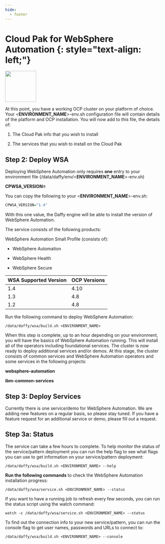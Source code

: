 ```yaml
---
hide:
  - footer
---
```

<script>
  document.title = "Cloud Pak - WebSphere Automation";
</script>
Cloud Pak for WebSphere Automation {: style="text-align: left;"}
===============
<img src='../images/WSA.png'
       style="width:100px;height:100px;"/>

At this point, you have a working OCP cluster on your platform of choice. Your <**ENVIRONMENT_NAME**>-env.sh configuration file will contain details of the platform and OCP installation. You will now add to this file, the details of:

1) The Cloud Pak info that you wish to install

2) The services that you wish to install on the Cloud Pak


## Step 2: Deploy WSA

Deploying WebSphere Automation only requires **one** entry to your environment file (/data/daffy/env/<**ENVIRONMENT_NAME**>-env.sh)

**CPWSA_VERSION=<version>**

You can copy the following to your <**ENVIRONMENT_NAME**>-env.sh:

```R
CPWSA_VERSION="1.4"
```

With this one value, the Daffy engine will be able to install the version of WebSphere Automation.

The service consists of the following products:

WebSphere Automation Small Profile (consists of):

- WebSphere Automation

- WebSphere Health

- WebSphere Secure


| WSA Supported Version    | OCP Versions |
| :---      |    :----     |  
| 1.4    | 4.10   |
| 1.3    |  4.8   |
| 1.2     | 4.8   |

Run the following command to deploy WebSphere Automation:

```
/data/daffy/wsa/build.sh <ENVIRONMENT_NAME>
```

When this step is complete, up to an hour depending on your environment, you will have the basics of WebSphere Automation running. This will install all of the operators including foundational services. The cluster is now ready to deploy additional services and/or demos.  At this stage, the cluster consists of common services and WebSphere Automation operators and some services in the following projects:

**websphere-automation**

**ibm-common-services**

## Step 3: Deploy Services

Currently there is one service/demo for WebSphere Automation. We are adding new features on a regular basis, so please stay tuned.  If you have a feature request for an additional service or demo, please fill out a request.

## Step 3a: Status

The service can take a few hours to complete. To help monitor the status of the service/pattern deployment you can run the help flag to see what flags you can use to get information on your service/pattern deployment:

```
/data/daffy/wsa/build.sh <ENVIRONMENT_NAME> --help
```

**Run the following commands** to check the WebSphere Automation installation progress:

```
/data/daffy/wsa/service.sh <ENVIRONMENT_NAME> --status
```

If you want to have a running job to refresh every few seconds,  you can run the status script using the watch command:

```
watch -c /data/daffy/wsa/service.sh <ENVIRONMENT_NAME> --status
```

To find out the connection info to your new service/pattern, you can run the console flag to get user names, passwords and URLs to connect to:

```
/data/daffy/wsa/build.sh <ENVIRONMENT_NAME> --console
```
